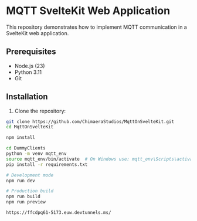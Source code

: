 # MQTT SvelteKit Web Application

This repository demonstrates how to implement MQTT communication in a SvelteKit web application.

## Prerequisites

- Node.js (23)
- Python 3.11
- Git

## Installation

1. Clone the repository:
```bash
git clone https://github.com/ChimaeraStudios/MqttOnSvelteKit.git
cd MqttOnSvelteKit

npm install

cd DummyClients
python -m venv mqtt_env
source mqtt_env/bin/activate  # On Windows use: mqtt_env\Scripts\activate
pip install -r requirements.txt

# Development mode
npm run dev

# Production build
npm run build
npm run preview

https://ffcdpq61-5173.euw.devtunnels.ms/